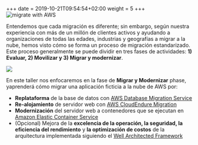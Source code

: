 
+++
date = 2019-10-21T09:54:54+02:00
weight = 5
+++
<img style="position: sticky; top:0px; right: 0px" src="/intro/migrate-with-aws.png" alt="migrate with AWS" />

Entendemos que cada migración es diferente; sin embargo, según nuestra experiencia con más de un millón de clientes activos y ayudando a organizaciones de todas las edades, industrias y geografías a migrar a la nube, hemos visto cómo se forma un proceso de migración estandarizado. Este proceso generalmente se puede dividir en tres fases de actividades: **1) Evaluar, 2) Movilizar y 3) Migrar y modernizar**.


<a href="https://aws.amazon.com/cloud-migration/how-to-migrate/" target="_blank" rel="noopener noreferrer"><img src="/intro/migration-process.png"></a>

En este taller nos enfocaremos en la fase de **Migrar y Modernizar** phase, yaprenderá cómo migrar una aplicación ficticia a la nube de AWS por:

  - **Replataforma** de la base de datos con <a href="https://aws.amazon.com/dms/" target="_blank" rel="noopener noreferrer" >AWS Database Migration Service</a>
  - **Re-alojamiento** de servidor web con <a href="https://aws.amazon.com/cloudendure-migration/" target="_blank" rel="noopener noreferrer" >AWS CloudEndure Migration</a>
  - **Modernización** del servidor web a contenedores que se ejecutan en <a href="https://aws.amazon.com/ecs/" target="_blank" rel="noopener noreferrer" >Amazon Elastic Container Service</a>
  - (Opcional) Mejora de la **excelencia de la operación, la seguridad, la eficiencia del rendimiento** y **la optimización de costos** de la arquitectura implementada siguiendo el <a href="https://aws.amazon.com/architecture/well-architected/" target="_blank" rel="noopener noreferrer" >Well Architected Framework</a>
